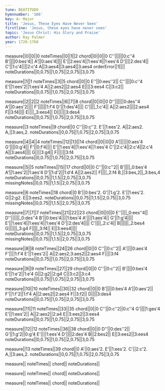 ```yaml
---
tune: BEATITUDO
hymnnumber: '166'
key: A♭ Major
title: 'Jesus, These Eyes Have Never Seen'
firstline: 'Jesus, these eyes have never seen'
topic: 'Jesus Christ: His Glory and Praise'
author: Ray Palmer
year: 1720-1768
---
```

measure||0||0||0
noteTimes||0||1||2
chord||0||0||0
C''||||||0:c''4
B'||||0:bes'4||
A'||0:aes'4||||
E'||2:ees'4||1:ees'4||1:ees'4
D'||||2:des'4||
C'||1:c'4||||2:c'4
A||3:aes4||3:aes4||3:aes4
orderError||1||||
noteDurations||0,0.75||1,0.75||2,0.75||3,0.75

measure||1||1
noteTimes||3||5
chord||0||0
E''||0:ees''2||
C''||||0:c''4
E'||1:ees'2||1:ees'4
A||2:aes2||2:aes4
E||||3:ees4
C||3:c2||
noteDurations||0,0.75||1,0.75||2,0.75||3,0.75

measure||2||2||2
noteTimes||6||7||8
chord||0||0||0
D''||||||0:des''4
A'||0:aes'2||||
F'||||||1:f'4
D'||1:des'4||||
C'||||_1:c'4||
A||2:aes2||||2:aes4
F||3:f4||||
E||||_3:ees4||
D||||||3:des4
noteDurations||0,0.75||1,0.75||2,0.75||3,0.75

measure||3
noteTimes||9
chord||0
C''||0:c''2.
E'||1:ees'2.
A||2:aes2.
A,||3:aes,2.
noteDurations||0,0.75||1,0.75||2,0.75||3,0.75

measure||4||4||4
noteTimes||12||13||14
chord||0||0||0
A'||||||0:aes'4
G'||||0:g'4||
F'||0:f'4||||
E'||1:ees'4||1:ees'4||1:ees'4
C'||2:c'4||2:c'4||2:c'4
A||3:aes4||||
G||||3:g4||
F||||||3:f4
noteDurations||0,0.75||1,0.75||2,0.75||3,0.75

measure||5||5
noteTimes||15||17
chord||0||0
C''||0:c''2||
B'||||_0:bes'4
A'||1:aes'2||1:aes'4
D'||1:d'2||1:d'4
A||2:aes2||
F||||_2:f4
B,||3:bes,2||_3:bes,4
noteDurations||0,0.75||1,1.5||2,0.75||3,0.75
missingNotes||0,0.75||1,1.5||2,0.75||3,0.75

measure||6
noteTimes||18
chord||0
B'||0:bes'2.
G'||1:g'2.
E'||1:ees'2.
G||2:g2.
E||3:ees2.
noteDurations||0,0.75||1,1.5||2,0.75||3,0.75
missingNotes||0,0.75||1,1.5||2,0.75||3,0.75

measure||7||7||7
noteTimes||21||22||23
chord||0||0||0
E''||||_0:ees''4||
D''||||||_0:des''4
B'||0:bes'4||||1:bes'4
A'||||1:aes'4||
G'||1:g'4||||
E'||1:ees'4||1:ees'4||1:ees'4
D'||2:des'4||||
C'||||_2:c'4||
B||||||_2:bes4
G||||||_3:g4
F||||_3:f4||
E||3:ees4||||
noteDurations||0,0.75||1,1.5||2,0.75||3,0.75
missingNotes||0,0.75||1,1.5||2,0.75||3,0.75

measure||8||8
noteTimes||24||26
chord||0||0
C''||0:c''2||
A'||||0:aes'4
F'||||1:f'4
E'||1:ees'2||
A||2:aes2;3:aes2||2:aes4
F||||3:f4
noteDurations||0,0.75||1,0.75||2,0.75||3,0.75

measure||9||9
noteTimes||27||29
chord||0||0
C''||0:c''2||
B'||||0:bes'4
E'||1:e'2||1:e'4
G||2:g2||2:g4
C||3:c2||3:c4
noteDurations||0,0.75||1,0.75||2,0.75||3,0.75

measure||10||10
noteTimes||30||32
chord||0||0
B'||||0:bes'4
A'||0:aes'2||
F'||1:f'2||1:f'4
A||2:aes2||2:aes4
F||3:f2||
D||||3:des4
noteDurations||0,0.75||1,0.75||2,0.75||3,0.75

measure||11||11
noteTimes||33||35
chord||0||0
C''||0:c''2||0:c''4
G'||||1:ges'4
E'||1:ees'2||
A||2:aes2||2:a4
E||3:ees2||3:ees4
noteDurations||0,0.75||1,0.75||2,0.75||3,0.75

measure||12||12
noteTimes||36||38
chord||0||0
D''||0:des''2||
G'||1:g'2||0:g'4
E'||||1:ees'4
D'||||2:des'4
B||2:bes2||
E||3:ees2||3:ees4
noteDurations||0,0.75||1,0.75||2,0.75||3,0.75

measure||13
noteTimes||39
chord||0
A'||0:aes'2.
E'||1:ees'2.
C'||2:c'2.
A,||3:aes,2.
noteDurations||0,0.75||1,0.75||2,0.75||3,0.75

measure||
noteTimes||
chord||
noteDurations||

measure||
noteTimes||
chord||
noteDurations||

measure||
noteTimes||
chord||
noteDurations||

